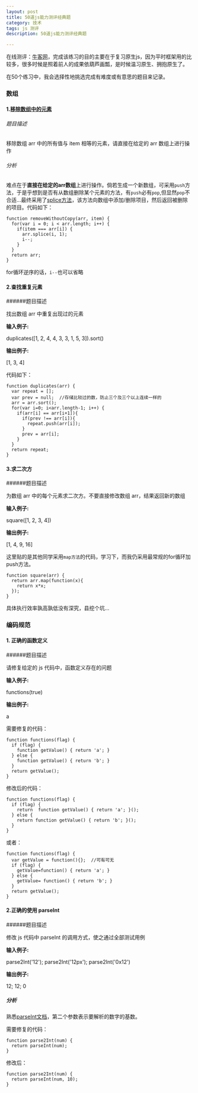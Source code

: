 ```yaml
---
layout: post
title: 50道js能力测评经典题
category: 技术
tags: js 测评
description: 50道js能力测评经典题

---
```


在线测评：[牛客网](http://www.nowcoder.com/ta/js-assessment?page=1)，完成该练习的目的主要在于复习原生js，因为平时框架用的比较多，很多时候是照着前人的成果依葫芦画瓢，是时候温习原生、拥抱原生了。

在50个练习中，我会选择性地挑选完成有难度或有意思的题目来记录。

### 数组

#### 1.[移除数组中的元素](http://www.nowcoder.com/practice/a93dd26ebb8c425d844acc17bcce9411?rp=1&ru=/ta/js-assessment)

###### 题目描述

移除数组 arr 中的所有值与 item 相等的元素，请直接在给定的 arr 数组上进行操作 

###### 分析

难点在于**直接在给定的arr数组**上进行操作。倘若生成一个新数组，可采用`push`方法，于是乎想到是否有从数组删除某个元素的方法，有`push`必有`pop`,但显然`pop`不合适...最终采用了[splice方法](http://www.w3school.com.cn/jsref/jsref_splice.asp)，该方法向数组中添加/删除项目，然后返回被删除的项目。代码如下：

	function removeWithoutCopy(arr, item) {
	  for(var i = 0; i < arr.length; i++) {
        if(item === arr[i]) {
          arr.splice(i, 1);
          i--;
        }
      }
      return arr;
    }
   
for循环逆序的话，`i--`也可以省略

#### 2.查找重复元素

######题目描述

找出数组 arr 中重复出现过的元素 

**输入例子:**

duplicates([1, 2, 4, 4, 3, 3, 1, 5, 3]).sort()

**输出例子:**

[1, 3, 4]

代码如下：

	function duplicates(arr) {
   	  var repeat = [];
      var prev = null;	//存储比较过的数，防止三个及三个以上连续一样的
      arr = arr.sort();
      for(var i=0; i<arr.length-1; i++) {
        if(arr[i] == arr[i+1]){
          if(prev !== arr[i]){
            repeat.push(arr[i]);
          }
          prev = arr[i];
        }
      }
      return repeat;
    }
    
#### 3.求二次方

######题目描述

为数组 arr 中的每个元素求二次方。不要直接修改数组 arr，结果返回新的数组 

**输入例子:**

square([1, 2, 3, 4])

**输出例子:**

[1, 4, 9, 16]
   
这里贴的是其他同学采用`map方法`的代码，学习下，而我仍采用最常规的for循环加push方法。

	function square(arr) {
      return arr.map(function(x){
        return x*x;
      });
    }
	
具体执行效率孰高孰低没有深究，县挖个坑...

### 编码规范

#### 1. 正确的函数定义

######题目描述

请修复给定的 js 代码中，函数定义存在的问题 

**输入例子:**

functions(true)

**输出例子:**

a

需要修复的代码：

	function functions(flag) {
      if (flag) {
        function getValue() { return 'a'; }
      } else {
        function getValue() { return 'b'; }
      }
      return getValue();
    }
    
修改后的代码：

	function functions(flag) {
      if (flag) {
        return  function getValue() { return 'a'; }();
      } else {
        return function getValue() { return 'b'; }();
      }
    }
    
或者：

	function functions(flag) {
	  var getValue = function(){};  //可有可无
      if (flag) {
        getValue=function() { return 'a'; }
      } else {
        getValue= function() { return 'b'; }
      }
      return getValue();
    }
    
#### 2.正确的使用 parseInt

######题目描述

修改 js 代码中 parseInt 的调用方式，使之通过全部测试用例 

**输入例子:**

parse2Int('12'); parse2Int('12px'); parse2Int('0x12')

**输出例子:**

12; 12; 0

##### 分析

熟悉[parseInt文档](http://www.w3school.com.cn/jsref/jsref_parseInt.asp)，第二个参数表示要解析的数字的基数。

需要修复的代码：
	
	function parse2Int(num) {
      return parseInt(num);
	}
	
修改后：

	function parse2Int(num) {
      return parseInt(num, 10);
	}



